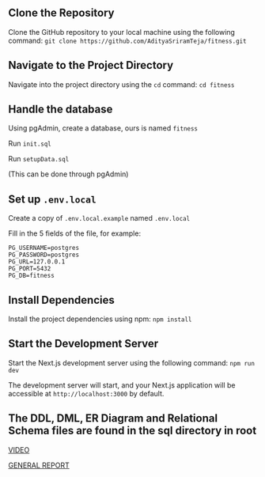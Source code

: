 ## Clone the Repository

Clone the GitHub repository to your local machine using the following command:
`git clone https://github.com/AdityaSriramTeja/fitness.git`

## Navigate to the Project Directory

Navigate into the project directory using the `cd` command: `cd fitness`

## Handle the database

Using pgAdmin, create a database, ours is named ```fitness```

Run ```init.sql```

Run ```setupData.sql```

(This can be done through pgAdmin)

## Set up ```.env.local```

Create a copy of ```.env.local.example``` named ```.env.local```

Fill in the 5 fields of the file, for example:

```
PG_USERNAME=postgres
PG_PASSWORD=postgres
PG_URL=127.0.0.1
PG_PORT=5432
PG_DB=fitness
```

## Install Dependencies

Install the project dependencies using npm: `npm install`

## Start the Development Server

Start the Next.js development server using the following command: `npm run dev`

The development server will start, and your Next.js application will be accessible at `http://localhost:3000` by default.

## The DDL, DML, ER Diagram and Relational Schema files are found in the sql directory in root

[VIDEO](https://youtu.be/PmM9EFL2DSI)

[GENERAL REPORT](https://docs.google.com/document/d/1cOtS9KjjumOrKlYP0c_vBwFqMQnBVLeq3WdrlG3lBU8/edit?usp=sharing)
